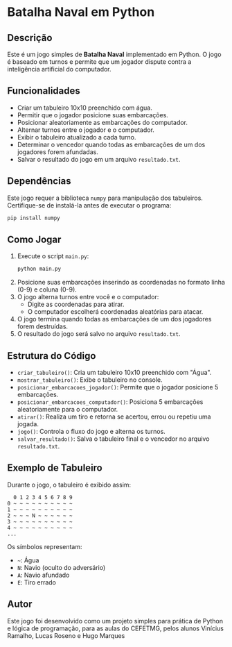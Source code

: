 # Batalha Naval em Python

## Descrição
Este é um jogo simples de **Batalha Naval** implementado em Python. O jogo é baseado em turnos e permite que um jogador dispute contra a inteligência artificial do computador.

## Funcionalidades
- Criar um tabuleiro 10x10 preenchido com água.
- Permitir que o jogador posicione suas embarcações.
- Posicionar aleatoriamente as embarcações do computador.
- Alternar turnos entre o jogador e o computador.
- Exibir o tabuleiro atualizado a cada turno.
- Determinar o vencedor quando todas as embarcações de um dos jogadores forem afundadas.
- Salvar o resultado do jogo em um arquivo `resultado.txt`.

## Dependências
Este jogo requer a biblioteca `numpy` para manipulação dos tabuleiros. Certifique-se de instalá-la antes de executar o programa:

```bash
pip install numpy
```

## Como Jogar
1. Execute o script `main.py`:
   ```bash
   python main.py
   ```
2. Posicione suas embarcações inserindo as coordenadas no formato linha (0-9) e coluna (0-9).
3. O jogo alterna turnos entre você e o computador:
   - Digite as coordenadas para atirar.
   - O computador escolherá coordenadas aleatórias para atacar.
4. O jogo termina quando todas as embarcações de um dos jogadores forem destruídas.
5. O resultado do jogo será salvo no arquivo `resultado.txt`.

## Estrutura do Código
- `criar_tabuleiro()`: Cria um tabuleiro 10x10 preenchido com "Água".
- `mostrar_tabuleiro()`: Exibe o tabuleiro no console.
- `posicionar_embarcacoes_jogador()`: Permite que o jogador posicione 5 embarcações.
- `posicionar_embarcacoes_computador()`: Posiciona 5 embarcações aleatoriamente para o computador.
- `atirar()`: Realiza um tiro e retorna se acertou, errou ou repetiu uma jogada.
- `jogo()`: Controla o fluxo do jogo e alterna os turnos.
- `salvar_resultado()`: Salva o tabuleiro final e o vencedor no arquivo `resultado.txt`.

## Exemplo de Tabuleiro
Durante o jogo, o tabuleiro é exibido assim:
```
  0 1 2 3 4 5 6 7 8 9
0 ~ ~ ~ ~ ~ ~ ~ ~ ~ ~
1 ~ ~ ~ ~ ~ ~ ~ ~ ~ ~
2 ~ ~ ~ N ~ ~ ~ ~ ~ ~
3 ~ ~ ~ ~ ~ ~ ~ ~ ~ ~
4 ~ ~ ~ ~ ~ ~ ~ ~ ~ ~
...
```
Os símbolos representam:
- `~`: Água
- `N`: Navio (oculto do adversário)
- `A`: Navio afundado
- `E`: Tiro errado

## Autor
Este jogo foi desenvolvido como um projeto simples para prática de Python e lógica de programação, para as aulas do CEFETMG, pelos alunos Vinícius Ramalho, Lucas Roseno e Hugo Marques 

